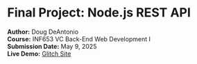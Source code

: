 # **Final Project: Node.js REST API**  
**Author:** Doug DeAntonio  
**Course:** INF653 VC Back-End Web Development I  
**Submission Date:** May 9, 2025  
**Live Demo:** [Glitch Site](https://berry-glen-aerosteon.glitch.me)

